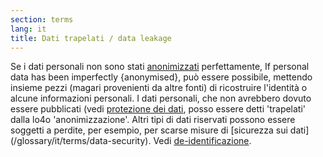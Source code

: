 ```yaml
---
section: terms
lang: it
title: Dati trapelati / data leakage
---
```


Se i dati personali non sono stati [anonimizzati](/glossary/it/terms/anonymised/) perfettamente, 
If personal data has been imperfectly {anonymised}, può essere possibile, mettendo insieme pezzi (magari provenienti da altre fonti) di ricostruire l'identità o alcune informazioni personali. I dati personali, che non avrebbero dovuto essere pubblicati (vedi [protezione dei dati](/glossary/it/terms/data-protection), posso essere detti 'trapelati' dalla lo4o 'anonimizzazione'. Altri tipi di dati riservati possono essere soggetti a perdite, per esempio, per scarse misure di [sicurezza sui dati] (/glossary/it/terms/data-security). Vedi [de-identificazione](/glossary/it/terms/de-identification/).
